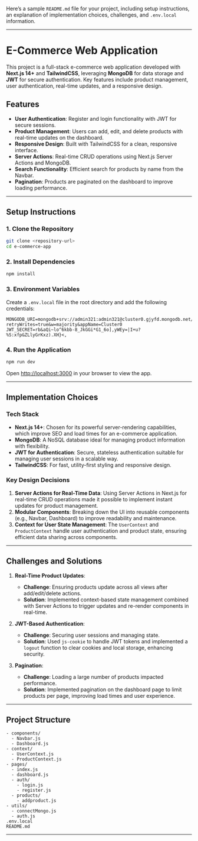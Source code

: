 Here’s a sample `README.md` file for your project, including setup instructions, an explanation of implementation choices, challenges, and `.env.local` information.

---

# E-Commerce Web Application

This project is a full-stack e-commerce web application developed with **Next.js 14+** and **TailwindCSS**, leveraging **MongoDB** for data storage and **JWT** for secure authentication. Key features include product management, user authentication, real-time updates, and a responsive design.

## Features

- **User Authentication**: Register and login functionality with JWT for secure sessions.
- **Product Management**: Users can add, edit, and delete products with real-time updates on the dashboard.
- **Responsive Design**: Built with TailwindCSS for a clean, responsive interface.
- **Server Actions**: Real-time CRUD operations using Next.js Server Actions and MongoDB.
- **Search Functionality**: Efficient search for products by name from the Navbar.
- **Pagination**: Products are paginated on the dashboard to improve loading performance.

---

## Setup Instructions

### 1. Clone the Repository

```bash
git clone <repository-url>
cd e-commerce-app
```

### 2. Install Dependencies

```bash
npm install
```

### 3. Environment Variables

Create a `.env.local` file in the root directory and add the following credentials:

```plaintext
MONGODB_URI=mongodb+srv://admin321:admin321@cluster0.gjyfd.mongodb.net/?retryWrites=true&w=majority&appName=Cluster0
JWT_SECRET=rb&aQi~lo^6kbb-8_JkGGi*G1_6o],yWEy=|I+u?%S:xfp&ZLlyGrKxz).XH}<,
```

### 4. Run the Application

```bash
npm run dev
```

Open [http://localhost:3000](http://localhost:3000) in your browser to view the app.

---

## Implementation Choices

### Tech Stack

- **Next.js 14+**: Chosen for its powerful server-rendering capabilities, which improve SEO and load times for an e-commerce application.
- **MongoDB**: A NoSQL database ideal for managing product information with flexibility.
- **JWT for Authentication**: Secure, stateless authentication suitable for managing user sessions in a scalable way.
- **TailwindCSS**: For fast, utility-first styling and responsive design.

### Key Design Decisions

1. **Server Actions for Real-Time Data**: Using Server Actions in Next.js for real-time CRUD operations made it possible to implement instant updates for product management.
2. **Modular Components**: Breaking down the UI into reusable components (e.g., Navbar, Dashboard) to improve readability and maintenance.
3. **Context for User State Management**: The `UserContext` and `ProductContext` handle user authentication and product state, ensuring efficient data sharing across components.

---

## Challenges and Solutions

1. **Real-Time Product Updates**:
   - **Challenge**: Ensuring products update across all views after add/edit/delete actions.
   - **Solution**: Implemented context-based state management combined with Server Actions to trigger updates and re-render components in real-time.

2. **JWT-Based Authentication**:
   - **Challenge**: Securing user sessions and managing state.
   - **Solution**: Used `js-cookie` to handle JWT tokens and implemented a `logout` function to clear cookies and local storage, enhancing security.

3. **Pagination**:
   - **Challenge**: Loading a large number of products impacted performance.
   - **Solution**: Implemented pagination on the dashboard page to limit products per page, improving load times and user experience.

---

## Project Structure

```
- components/
  - Navbar.js
  - Dashboard.js
- context/
  - UserContext.js
  - ProductContext.js
- pages/
  - index.js
  - dashboard.js
  - auth/
    - login.js
    - register.js
  - products/
    - addproduct.js
- utils/
  - connectMongo.js
  - auth.js
.env.local
README.md
```

---

